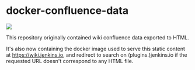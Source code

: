 # docker-confluence-data

[![](https://img.shields.io/docker/pulls/jenkinsciinfra/wiki?label=jenkinsciinfra%2Fwiki&logo=docker&logoColor=white)](https://hub.docker.com/r/jenkinsciinfra/wiki/tags)

This repository originally contained wiki confluence data exported to HTML.

It's also now containing the docker image used to serve this static content at https://wiki.jenkins.io, and redirect to search on (plugins.)jenkins.io if the requested URL doesn't correspond to any HTML file.
